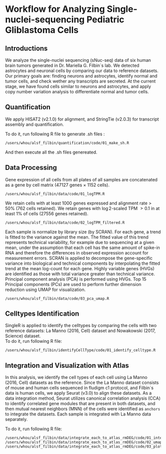 Workflow for Analyzing Single-nuclei-sequencing Pediatric Gliblastoma Cells
====

## Introductions
We analyze the single-nuclei sequencing (sNuc-seq) data of six human brain tumors generated in Dr. Mariella G. Filbin`s lab. We detected astrocytes and neuronal cells by comparing our data to reference datasets. Our primary goals are: finding neurons and astrocytes, identify normal and tumor cells, and check wether any transcripts are secreted. At the current stage, we have found cells similar to neurons and astrocytes, and apply copy number variation analysis to differentiate normal and tumor cells. 
  
  
## Quantification
We apply HISAT2 (v2.1.0) for alignment, and StringTie (v2.0.3) for transcript assembly and quantification.

To do it, run following R file to generate .sh files :
```{r }
/users/whou/alsf_filbin/quantification/code/01_make_sh.R 
```

And then execute all  the .sh files genereated.

## Data Processing
Gene expression of all cells from all plates of all samples are concatenated as a gene by cell matrix (47127 genes $\times$ 1152 cells).
```{r }
/users/whou/alsf_filbin/data/code/01_logTPM.R
```
We retain cells with at least 1000 genes expressed and alignment rate > 50\% (762 cells retained).
We retain genes with $\log2$-scaled TPM $> 0.1$ in at least 1\% of cells (27556 genes retained).

```{r }
/users/whou/alsf_filbin/data/code/02_logTPM_filtered.R
```

Each sample is normalize by library size (by SCRAN).
For each gene, a trend is fitted to the variance against the mean. The fitted value of this trend represents technical variability, for example due to sequencing at a given mean, under the assumption that each cell has the same amount of spike-in RNA and therefore the differences in observed expression account for measurement errors.
SCRAN is applied to decompose the gene-specific variance into biological and technical components by interpolating the fitted trend at the mean log-count for each gene.
Highly variable genes (HVGs) are identified as those with total variance greater than technical variance.
Principal component analysis (PCA) is performed using HVGs.
Top 15 Principal components (PCs) are used to perform further dimension reduction using UMAP for visualization.
```{r }
/users/whou/alsf_filbin/data/code/03_pca_umap.R
```



## Celltypes Identification 
SingleR is applied to identify the celltypes by comparing the cells with two reference datasets: La Manno (2016, Cell) dataset and  Nowakowski (2017, Science) dataset.   
To do it, run following R file:
```{r }
/users/whou/alsf_filbin/identifyCellType/code/01_identify_celltype.R
```
  
## Integration and Visualization with Atlas
In this analysis, we identify the cell types of each cell using La Manno (2016, Cell) datasets as the reference.
Since the La Manno dataset consists of mouse and human cells sequenced in fludigm c1 protocol, and Filbin`s data is human cells, we apply Seurat (v3.0) to align these datasets. 
As a data integration method, Seurat utilizes canonical correlation analysis (CCA) to identify correlated gene modules that are present in both datasets, and then mutual nearest neighbors (MNN) of the cells were identified as ``anchors`` to integrate the datasets.
Each sample is integrated with La Manno data separately.


To do it, run following R file:
```{r }
/users/whou/alsf_filbin/data/integrate_each_to_atlas_rmDEG/code/01_integrate.R
/users/whou/alsf_filbin/data/integrate_each_to_atlas_rmDEG/code/02_umap.R
/users/whou/alsf_filbin/data/integrate_each_to_atlas_rmDEG/code/03_plot_umap.R
```
<!---

  
## Copy Number Variation Analysis
We apply inferCNV (v.1.3.4) to compare our data to the normal human cells in La Manno datasets. 
To do it, run following R file:
```{r }
/users/whou/alsf_filbin/data/infercnv/01_make.R
/users/whou/alsf_filbin/data/infercnv/02_run_infercnv.R
```
<!---
  
## Contact the Author
Author: Wenpin Hou

Report bugs and provide suggestions by sending email to:

Maintainer: Wenpin Hou (whou10@jhu.edu)

Or open a new issue on this Github page
